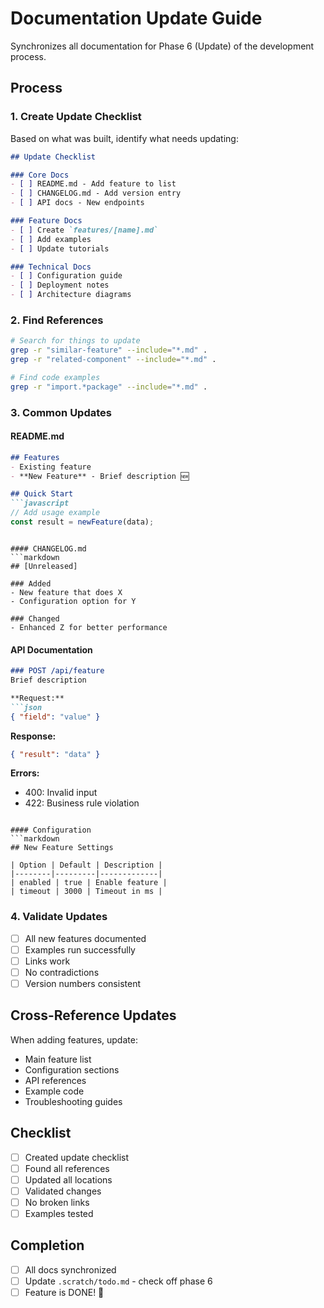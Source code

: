 # Documentation Update Guide

Synchronizes all documentation for Phase 6 (Update) of the development process.

<!-- CUSTOMIZE THIS TEMPLATE:
- List YOUR documentation locations
- Include YOUR changelog format
- Define YOUR update checklist
- Add YOUR specific documentation types
-->

## Process

### 1. Create Update Checklist

Based on what was built, identify what needs updating:

```markdown
## Update Checklist

### Core Docs
- [ ] README.md - Add feature to list
- [ ] CHANGELOG.md - Add version entry
- [ ] API docs - New endpoints

### Feature Docs
- [ ] Create `features/[name].md`
- [ ] Add examples
- [ ] Update tutorials

### Technical Docs
- [ ] Configuration guide
- [ ] Deployment notes
- [ ] Architecture diagrams
```

### 2. Find References

```bash
# Search for things to update
grep -r "similar-feature" --include="*.md" .
grep -r "related-component" --include="*.md" .

# Find code examples
grep -r "import.*package" --include="*.md" .
```

### 3. Common Updates

#### README.md
```markdown
## Features
- Existing feature
- **New Feature** - Brief description 🆕

## Quick Start
```javascript
// Add usage example
const result = newFeature(data);
```
```

#### CHANGELOG.md
```markdown
## [Unreleased]

### Added
- New feature that does X
- Configuration option for Y

### Changed
- Enhanced Z for better performance
```

#### API Documentation
```markdown
### POST /api/feature
Brief description

**Request:**
```json
{ "field": "value" }
```

**Response:**
```json
{ "result": "data" }
```

**Errors:**
- 400: Invalid input
- 422: Business rule violation
```

#### Configuration
```markdown
## New Feature Settings

| Option | Default | Description |
|--------|---------|-------------|
| enabled | true | Enable feature |
| timeout | 3000 | Timeout in ms |
```

### 4. Validate Updates

- [ ] All new features documented
- [ ] Examples run successfully
- [ ] Links work
- [ ] No contradictions
- [ ] Version numbers consistent

## Cross-Reference Updates

When adding features, update:
- Main feature list
- Configuration sections
- API references
- Example code
- Troubleshooting guides

## Checklist
- [ ] Created update checklist
- [ ] Found all references
- [ ] Updated all locations
- [ ] Validated changes
- [ ] No broken links
- [ ] Examples tested

## Completion
- [ ] All docs synchronized
- [ ] Update `.scratch/todo.md` - check off phase 6
- [ ] Feature is DONE! 🎉